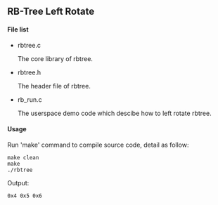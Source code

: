RB-Tree Left Rotate
-------------------------------------------

#### File list

* rbtree.c

  The core library of rbtree.

* rbtree.h

  The header file of rbtree.

* rb_run.c

  The userspace demo code which descibe how to left rotate rbtree.

#### Usage

Run 'make' command to compile source code, detail as follow:

```
make clean
make
./rbtree
```

Output:

```
0x4 0x5 0x6
```
